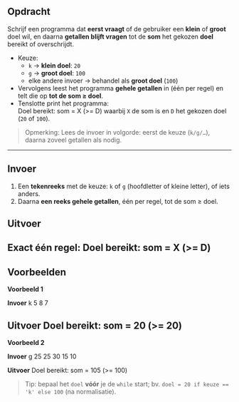 ## Opdracht

Schrijf een programma dat **eerst vraagt** of de gebruiker een **klein** of **groot** doel wil, en daarna **getallen blijft vragen** tot de **som** het gekozen **doel** bereikt of overschrijdt.

- Keuze:
  - `k` → **klein doel**: `20`
  - `g` → **groot doel**: `100`
  - elke andere invoer → behandel als **groot doel** (`100`)
- Vervolgens leest het programma **gehele getallen** in (één per regel) en telt die op **tot de som ≥ doel**.
- Tenslotte print het programma:  
Doel bereikt: som = X (>= D)
waarbij `X` de som is en `D` het gekozen doel (`20` of `100`).

> Opmerking: Lees de invoer in volgorde: eerst de keuze (`k/g/…`), daarna zoveel getallen als nodig.

---

## Invoer
1. Een **tekenreeks** met de keuze: `k` of `g` (hoofdletter of kleine letter), of iets anders.
2. Daarna **een reeks gehele getallen**, één per regel, tot de som ≥ doel.

## Uitvoer
Exact één regel:
Doel bereikt: som = X (>= D)
---

## Voorbeelden

**Voorbeeld 1**

**Invoer**
k
5
8
7

**Uitvoer**
Doel bereikt: som = 20 (>= 20)
---

**Voorbeeld 2**

**Invoer**
g
25
25
30
15
10

**Uitvoer**
Doel bereikt: som = 105 (>= 100)

> Tip: bepaal het `doel` **vóór** je de `while` start; bv. `doel = 20 if keuze == 'k' else 100` (na normalisatie).
